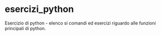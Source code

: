 # esercizi_python
Esercizio di python - elenco si comandi ed esercizi riguardo alle funzioni principali di python.
